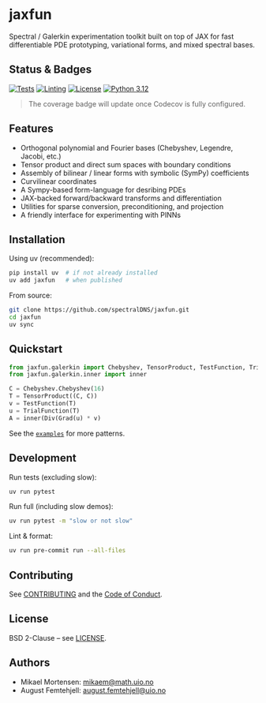 # jaxfun

Spectral / Galerkin experimentation toolkit built on top of JAX for fast differentiable PDE prototyping, variational forms, and mixed spectral bases.

## Status & Badges

[![Tests](https://github.com/spectralDNS/jaxfun/actions/workflows/pytest.yml/badge.svg)](https://github.com/spectralDNS/jaxfun/actions/workflows/pytest.yml)
[![Linting](https://github.com/spectralDNS/jaxfun/actions/workflows/lint.yml/badge.svg)](https://github.com/spectralDNS/jaxfun/actions/workflows/lint.yml)
[![License](https://img.shields.io/badge/License-BSD_2--Clause-orange.svg)](https://opensource.org/licenses/BSD-2-Clause)
[![Python 3.12](https://img.shields.io/badge/python-3.12+-brightgreen.svg)](pyproject.toml)

> The coverage badge will update once Codecov is fully configured.

## Features

- Orthogonal polynomial and Fourier bases (Chebyshev, Legendre, Jacobi, etc.)
- Tensor product and direct sum spaces with boundary conditions
- Assembly of bilinear / linear forms with symbolic (SymPy) coefficients
- Curvilinear coordinates
- A Sympy-based form-language for desribing PDEs 
- JAX-backed forward/backward transforms and differentiation
- Utilities for sparse conversion, preconditioning, and projection
- A friendly interface for experimenting with PINNs

## Installation

Using uv (recommended):

```bash
pip install uv  # if not already installed
uv add jaxfun   # when published
```

From source:

```bash
git clone https://github.com/spectralDNS/jaxfun.git
cd jaxfun
uv sync
```

## Quickstart

```python
from jaxfun.galerkin import Chebyshev, TensorProduct, TestFunction, TrialFunction, Div, Grad
from jaxfun.galerkin.inner import inner

C = Chebyshev.Chebyshev(16)
T = TensorProduct((C, C))
v = TestFunction(T)
u = TrialFunction(T)
A = inner(Div(Grad(u) * v)
```

See the [`examples`](examples/) for more patterns.

## Development

Run tests (excluding slow):

```bash
uv run pytest
```

Run full (including slow demos):

```bash
uv run pytest -m "slow or not slow"
```

Lint & format:

```bash
uv run pre-commit run --all-files
```

## Contributing

See [CONTRIBUTING](CONTRIBUTING.md) and the [Code of Conduct](CODE_OF_CONDUCT.md).

## License

BSD 2-Clause – see [LICENSE](LICENSE).

## Authors

- Mikael Mortensen: mikaem@math.uio.no
- August Femtehjell: august.femtehjell@uio.no

